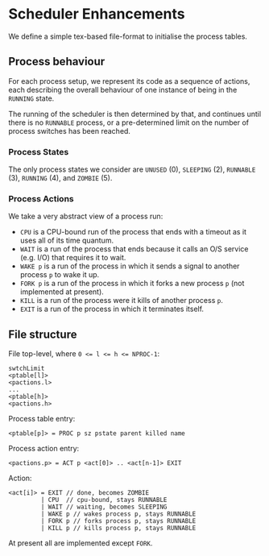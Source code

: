 # Scheduler Enhancements

We define a simple tex-based file-format to initialise the process tables.

## Process behaviour

For each process setup, we represent its code as a sequence of actions,
each describing the overall behaviour of one instance of being in the `RUNNING` state.

The running of the scheduler is then determined by that, and continues until there is no `RUNNABLE` process,
or a pre-determined limit on the number of process switches has been reached.

### Process States

The only process states we consider are `UNUSED` (0), `SLEEPING` (2), `RUNNABLE` (3), `RUNNING` (4), and `ZOMBIE` (5).

### Process Actions

We take a very abstract view of a process run:

* `CPU` is a CPU-bound run of the process that ends with a timeout as it uses all of its time quantum.
* `WAIT` is a run of the process that ends because it calls an O/S service (e.g. I/O) that requires it to wait.
* `WAKE p` is a run of the process in which it sends a signal to another process `p` to wake it up.
* `FORK p` is a run of the process in which it forks a new process `p` (not implemented at present).
* `KILL` is a run of the process were it kills of another process `p`.
* `EXIT` is a run of the process in which it terminates itself.


## File structure

File top-level, where `0 <= l <= h <= NPROC-1`:

    swtchLimit
    <ptable[l]>
    <pactions.l>
    ...
    <ptable[h]>
    <pactions.h>

Process table entry:

    <ptable[p]> = PROC p sz pstate parent killed name
    
Process action entry:

    <pactions.p> = ACT p <act[0]> .. <act[n-1]> EXIT
    
Action:

    <act[i]> = EXIT // done, becomes ZOMBIE
             | CPU  // cpu-bound, stays RUNNABLE
             | WAIT // waiting, becomes SLEEPING
             | WAKE p // wakes process p, stays RUNNABLE
             | FORK p // forks process p, stays RUNNABLE
             | KILL p // kills process p, stays RUNNABLE

At present all are implemented except `FORK`.
